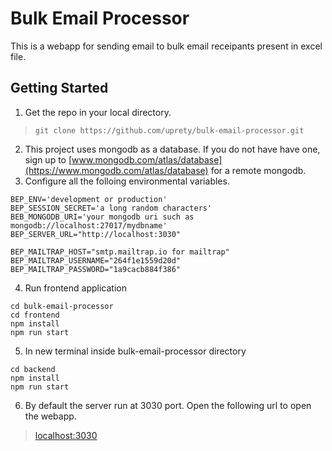 # Bulk Email Processor

This is a webapp for sending email to bulk email receipants present in excel file.

## Getting Started
1. Get the repo in your local directory.
>`git clone https://github.com/uprety/bulk-email-processor.git`
2. This project uses mongodb as a database. If you do not have have one, sign up to [www.mongodb.com/atlas/database](https://www.mongodb.com/atlas/database) for a remote mongodb.
3. Configure all the folloing environmental variables.
```
BEP_ENV='development or production'
BEP_SESSION_SECRET='a long random characters'
BEB_MONGODB_URI='your mongodb uri such as mongodb://localhost:27017/mydbname'
BEP_SERVER_URL="http://localhost:3030"

BEP_MAILTRAP_HOST="smtp.mailtrap.io for mailtrap"
BEP_MAILTRAP_USERNAME="264f1e1559d20d"
BEP_MAILTRAP_PASSWORD="1a9cacb884f386"

```
4. Run frontend application
```
cd bulk-email-processor
cd frontend
npm install
npm run start
```
5. In new terminal inside bulk-email-processor directory 
```
cd backend
npm install
npm run start
```
6. By default the server run at 3030 port. Open the following url to open the webapp.
>[localhost:3030](http://localhost:3030)
